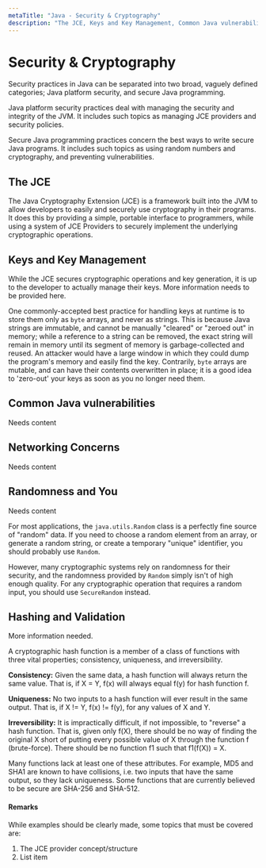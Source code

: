 ```yaml
---
metaTitle: "Java - Security & Cryptography"
description: "The JCE, Keys and Key Management, Common Java vulnerabilities, Networking Concerns, Randomness and You, Hashing and Validation"
---
```


# Security & Cryptography


Security practices in Java can be separated into two broad, vaguely defined categories; Java platform security, and secure Java programming.

Java platform security practices deal with managing the security and integrity of the JVM. It includes such topics as managing JCE providers and security policies.

Secure Java programming practices concern the best ways to write secure Java programs. It includes such topics as using random numbers and cryptography, and preventing vulnerabilities.



## The JCE


The Java Cryptography Extension (JCE) is a framework built into the JVM to allow developers to easily and securely use cryptography in their programs. It does this by providing a simple, portable interface to programmers, while using a system of JCE Providers to securely implement the underlying cryptographic operations.



## Keys and Key Management


While the JCE secures cryptographic operations and key generation, it is up to the developer to actually manage their keys. More information needs to be provided here.

One commonly-accepted best practice for handling keys at runtime is to store them only as `byte` arrays, and never as strings. This is because Java strings are immutable, and cannot be manually "cleared" or "zeroed out" in memory; while a reference to a string can be removed, the exact string will remain in memory until its segment of memory is garbage-collected and reused. An attacker would have a large window in which they could dump the program's memory and easily find the key. Contrarily, `byte` arrays are mutable, and can have their contents overwritten in place; it is a good idea to 'zero-out' your keys as soon as you no longer need them.



## Common Java vulnerabilities


Needs content



## Networking Concerns


Needs content



## Randomness and You


Needs content

For most applications, the `java.utils.Random` class is a perfectly fine source of "random" data. If you need to choose a random element from an array, or generate a random string, or create a temporary "unique" identifier, you should probably use `Random`.

However, many cryptographic systems rely on randomness for their security, and the randomness provided by `Random` simply isn't of high enough quality. For any cryptographic operation that requires a random input, you should use `SecureRandom` instead.



## Hashing and Validation


More information needed.

A cryptographic hash function is a member of a class of functions with three vital properties; consistency, uniqueness, and irreversibility.

**Consistency:** Given the same data, a hash function will always return the same value. That is, if X = Y, f(x) will always equal f(y) for hash function f.

**Uniqueness:** No two inputs to a hash function will ever result in the same output. That is, if X != Y, f(x) != f(y), for any values of X and Y.

**Irreversibility:** It is impractically difficult, if not impossible, to "reverse" a hash function. That is, given only f(X), there should be no way of finding the original X short of putting every possible value of X through the function f (brute-force). There should be no function f1 such that f1(f(X)) = X.

Many functions lack at least one of these attributes. For example, MD5 and SHA1 are known to have collisions, i.e. two inputs that have the same output, so they lack uniqueness. Some functions that are currently believed to be secure are SHA-256 and SHA-512.



#### Remarks


While examples should be clearly made, some topics that must be covered are:

1. The JCE provider concept/structure
1. List item


